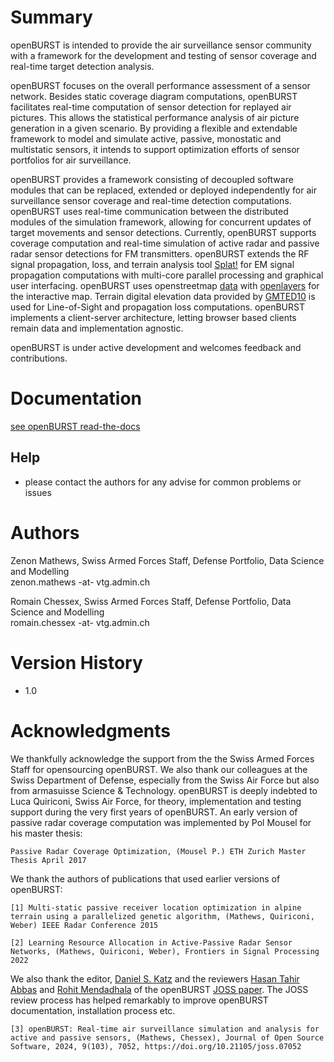 # Summary

openBURST is intended to provide the air surveillance sensor community with a framework for the development and testing of sensor coverage and real-time target detection analysis.

openBURST focuses on the overall performance assessment of a sensor network. Besides static coverage diagram computations, openBURST facilitates real-time computation of sensor detection for replayed air pictures. This allows the statistical performance analysis of air picture generation in a given scenario. By providing a flexible and extendable framework to model and simulate active, passive, monostatic and multistatic sensors, it intends to support optimization efforts of sensor portfolios for air surveillance.

openBURST provides a framework consisting of decoupled software modules that can be replaced, extended or deployed independently for air surveillance sensor coverage and real-time detection computations. openBURST uses real-time communication between the distributed modules of the simulation framework, allowing for concurrent updates of target movements and sensor detections. Currently, openBURST supports coverage computation and real-time simulation of active radar and passive radar sensor detections for FM transmitters. openBURST extends the RF signal propagation, loss, and terrain analysis tool [Splat!](https://www.qsl.net/kd2bd/splat.html) for EM signal propagation computations with multi-core parallel processing and graphical user interfacing. openBURST uses openstreetmap [data](https://openstreetmap.org) with [openlayers](https://openlayers.org) for the interactive map. Terrain digital elevation data provided by [GMTED10](https://www.usgs.gov/coastal-changes-and-impacts/gmted2010) is used for Line-of-Sight and propagation loss computations. openBURST implements a client-server architecture, letting browser based clients remain data and implementation agnostic.

openBURST is under active development and welcomes feedback and contributions.

# Documentation

[see openBURST read-the-docs](https://openburst.readthedocs.io/en/latest/)

## Help

* please contact the authors for any advise for common problems or issues

# Authors

Zenon Mathews, Swiss Armed Forces Staff, Defense Portfolio, Data Science and Modelling  
zenon.mathews -at- vtg.admin.ch

Romain Chessex, Swiss Armed Forces Staff, Defense Portfolio, Data Science and Modelling  
romain.chessex -at- vtg.admin.ch

# Version History

* 1.0

# Acknowledgments

We thankfully acknowledge the support from the the Swiss Armed Forces Staff for opensourcing openBURST. We also thank our colleagues at the Swiss Department of Defense, especially from the Swiss Air Force but also from armasuisse Science & Technology. openBURST is deeply indebted to Luca Quiriconi, Swiss Air Force, for theory, implementation and testing support during the very first years of openBURST. An early version of passive radar coverage computation was implemented by Pol Mousel for his master thesis:
```
Passive Radar Coverage Optimization, (Mousel P.) ETH Zurich Master Thesis April 2017
```
We thank the authors of publications that used earlier versions of openBURST:
```
[1] Multi-static passive receiver location optimization in alpine terrain using a parallelized genetic algorithm, (Mathews, Quiriconi, Weber) IEEE Radar Conference 2015

[2] Learning Resource Allocation in Active-Passive Radar Sensor Networks, (Mathews, Quiriconi, Weber), Frontiers in Signal Processing 2022
```
We also thank the editor, [Daniel S. Katz](https://github.com/danielskatz) and the reviewers [Hasan Tahir Abbas](https://github.com/hasantahir) and [Rohit Mendadhala](https://github.com/rvg296) of the openBURST [JOSS paper](https://joss.theoj.org/papers/10.21105/joss.07052). The JOSS review process has helped remarkably to improve openBURST documentation, installation process etc. 
```
[3] openBURST: Real-time air surveillance simulation and analysis for active and passive sensors, (Mathews, Chessex), Journal of Open Source Software, 2024, 9(103), 7052, https://doi.org/10.21105/joss.07052 
```